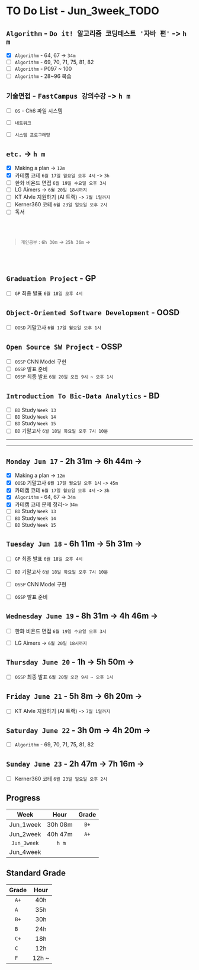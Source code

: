 # TO Do List - Jun_3week_TODO

## `Algorithm` - `Do it! 알고리즘 코딩테스트 '자바 편'` -> `h m`
- [x] `Algorithm` - 64, 67 -> `34m`
- [ ] `Algorithm` - 69, 70, 71, 75, 81, 82
- [ ] `Algorithm` - P097 ~ 100
- [ ] `Algorithm` - 28~96 복습

<!-- ## `Spring` -> `h m`
- [ ] `자바 웹 개발 워크북` - 4.4 스프링 Web MVC 구현하기 -->

## `기술면접` - `FastCampus 강의수강` ->  `h m`
- [ ] `OS` - Ch6 파일 시스템

- [ ] `네트워크`
- [ ] `시스템 프로그래밍`

## `etc.` -> `h m`
- [x] Making a plan -> `12m`
- [x] 카테캠 코테 `6월 17일 월요일 오후 4시` -> `3h`
- [ ] 한화 비욘드 면접 `6월 19일 수요일 오후 3시`
- [ ] LG Aimers -> `6월 20일 18시까지`
- [ ] KT AIvle 지원하기 (AI 트랙) -> `7월 1일까지`
- [ ] Kerner360 코테 `6월 23일 일요일 오후 2시`
- [ ] 독서

<br><br>

> `개인공부` : `6h 30m` -> `25h 36m` ->

<br><br>

<!-- ## `Java`
## `DeepLearning`
## `OPIc`
## `Stock`
## `React` -->


## `Graduation Project` - GP
- [ ] `GP` 최종 발표 `6월 18일 오후 4시`

## `Object-Oriented Software Development` - OOSD
- [ ] `OOSD` 기말고사 `6월 17일 월요일 오후 1시`

## `Open Source SW Project` - OSSP
- [ ] `OSSP` CNN Model 구현
- [ ] `OSSP` 발표 준비 
- [ ] `OSSP` 최종 발표 `6월 20일 오전 9시 ~ 오후 1시`

## `Introduction To Bic-Data Analytics` - BD
- [ ] `BD` Study  `Week 13`
- [ ] `BD` Study  `Week 14`
- [ ] `BD` Study  `Week 15`
- [ ] `BD` 기말고사 `6월 18일 화요일 오후 7시 10분`

---
---


## `Monday Jun 17` - 2h 31m -> 6h 44m -> 
- [x] Making a plan -> `12m`
- [x] `OOSD` 기말고사 `6월 17일 월요일 오후 1시` -> `45m`
- [x] 카테캠 코테 `6월 17일 월요일 오후 4시` -> `3h`
- [x] `Algorithm` - 64, 67 -> `34m`
- [x] 카테캠 코테 문제 정리-> `34m`
- [ ] `BD` Study  `Week 13`
- [ ] `BD` Study  `Week 14`
- [ ] `BD` Study  `Week 15`

## `Tuesday Jun 18` - 6h 11m -> 5h 31m ->
- [ ] `GP` 최종 발표 `6월 18일 오후 4시`
- [ ] `BD` 기말고사 `6월 18일 화요일 오후 7시 10분`
- [ ] `OSSP` CNN Model 구현
- [ ] `OSSP` 발표 준비 


## `Wednesday June 19` - 8h 31m -> 4h 46m ->
- [ ] 한화 비욘드 면접 `6월 19일 수요일 오후 3시`
- [ ] LG Aimers -> `6월 20일 18시까지`


## `Thursday June 20` - 1h -> 5h 50m ->
- [ ] `OSSP` 최종 발표 `6월 20일 오전 9시 ~ 오후 1시`


## `Friday June 21` - 5h 8m -> 6h 20m ->
- [ ] KT AIvle 지원하기 (AI 트랙) -> `7월 1일까지`


## `Saturday June 22` - 3h 0m -> 4h 20m ->
- [ ] `Algorithm` - 69, 70, 71, 75, 81, 82


## `Sunday June 23` - 2h 47m -> 7h 16m ->
- [ ] Kerner360 코테 `6월 23일 일요일 오후 2시`



## Progress
| Week | Hour | Grade |
|:---:|:---:|:---:|
|Jun_1week|30h 08m|`B+`|
|Jun_2week|40h 47m|`A+`|
|`Jun_3week`|` h m`||
|Jun_4week|||


## Standard Grade
| Grade | Hour |
|:---:|:---:|
|`A+`|40h|
|`A `|35h|
|`B+`|30h|
|`B `|24h|
|`C+`|18h|
|`C `|12h|
|`F `|12h ~|
